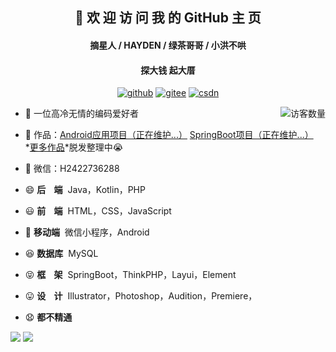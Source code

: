 <h2 align="center">👋 欢 迎 访 问 我 的 GitHub 主 页</h2>
<h4 align="center">摘星人 / HAYDEN / 绿茶哥哥 / 小洪不哄</h4>
<h4 align="center">探大钱 起大厝</h4>
<p align="center">
  <a href="https://github.com/hongyoudan"><img src="https://img.shields.io/badge/GitHub-ff79c6" alt="github"></a>
  <a href="https://gitee.com/hong-youdan"><img src="https://img.shields.io/badge/Gitee-fe7300" alt="gitee"></a>
  <a href="https://blog.csdn.net/qq_2422376288"><img src="https://img.shields.io/badge/CSDN-cf000e" alt="csdn"></a>
</p>

<img align='right' src="https://profile-counter.glitch.me/hongyoudan/count.svg" alt="访客数量"/>

- 🐧 一位高冷无情的编码爱好者
- 🏡 作品：<a href="#" target="_blank">Android应用项目（正在维护...）</a> <a href="#" target="_blank">SpringBoot项目（正在维护...）</a>&nbsp;&nbsp;&nbsp;&nbsp; *<u>更多作品</u>*脱发整理中😭
- 💬 微信：H2422736288

- 😄  **后&nbsp;&nbsp;&nbsp;&nbsp;端**&nbsp;  Java，Kotlin，PHP
- 😃  **前&nbsp;&nbsp;&nbsp;&nbsp;端**&nbsp;  HTML，CSS，JavaScript
- 🧐  **移动端**&nbsp;  微信小程序，Android
- 😆  **数据库**&nbsp;  MySQL
- 😝  **框&nbsp;&nbsp;&nbsp;&nbsp;架**&nbsp;  SpringBoot，ThinkPHP，Layui，Element
- 😛  **设&nbsp;&nbsp;&nbsp;&nbsp;计**&nbsp;  Illustrator，Photoshop，Audition，Premiere，
- 😧  **都不精通**
<p algin="left">
<img src="https://github-readme-stats.vercel.app/api?username=hongyoudan&hide_title=true&hide_border=true&show_icons=true&include_all_commits=true&line_height=21&bg_color=0,EC6C6C,FFD479,FFFC79,73FA79&theme=graywhite&locale=cn" />
<img src="https://github-readme-stats.vercel.app/api/top-langs/?username=hongyoudan&hide_title=true&hide_border=true&layout=compact&bg_color=0,73FA79,73FDFF,D783FF&theme=graywhite&locale=cn" />
</p>
